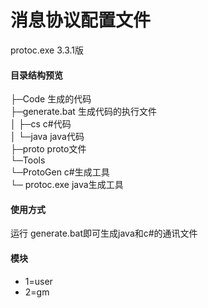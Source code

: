 # 消息协议配置文件

protoc.exe 3.3.1版

#### 目录结构预览
        
├─Code           生成的代码      
├─generate.bat   生成代码的执行文件               
│  ├─cs          c#代码         
│  └─java        java代码             
├─proto          proto文件              
└─Tools       
    └─ProtoGen c#生成工具           
    └─ protoc.exe java生成工具             
       
#### 使用方式
运行 generate.bat即可生成java和c#的通讯文件

#### 模块
- 1=user
- 2=gm